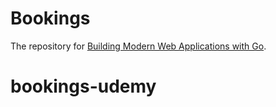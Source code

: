 # Bookings

The repository for [Building Modern Web Applications with Go](https://www.udemy.com/course/building-modern-web-applications-with-go/?referralCode=0415FB906223F10C6800).


# bookings-udemy

